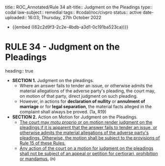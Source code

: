 title:: ROC_Annotated/Rule 34
alt-title:: Judgment on the Pleadings
type:: codal
law-subject:: remedial
tags:: #codal/roc/civpro
status:: active
date-uploaded:: 16:03; Thursday, 27th October 2022


- {{embed ((62c2d9f3-2c2e-4bdb-a3d1-0c191ba523ca))}}
# RULE 34 - Judgment on the Pleadings
heading:: true
- **SECTION 1.** Judgment on the pleadings.
	- Where an answer fails to tender an issue, or otherwise admits the material allegations of the adverse party's pleading, the court may, on motion of that party, direct judgment on such pleading.
	- However, in actions for **declaration of nullity** or **annulment of marriage** or for **legal separation**, the material facts alleged in the complaint shall always be proved. (1a, R19)
- **SECTION 2.** Action on Motion for Judgment on the Pleadings.
	- <ins>The court may *motu proprio* or on motion render judgment on the pleadings if it is apparent that the answer fails to tender an issue, or otherwise admits the material allegations of the adverse party's pleadings. Otherwise, the motion shall be subject to the provisions of Rule 15 of these Rules.</ins>
	- <ins>Any action of the court on a motion for judgment on the pleadings shall not be subject of an appeal or petition for certiorari, prohibition or mandamus.</ins> (n)
